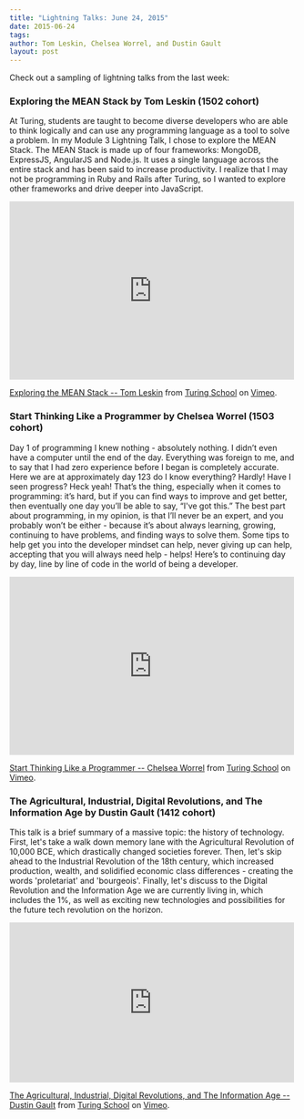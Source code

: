 ```yaml
---
title: "Lightning Talks: June 24, 2015"
date: 2015-06-24
tags:
author: Tom Leskin, Chelsea Worrel, and Dustin Gault
layout: post
---
```


Check out a sampling of lightning talks from the last week:

### Exploring the MEAN Stack by Tom Leskin (1502 cohort)

At Turing, students are taught to become diverse developers who are able to think logically and can use any programming language as a tool to solve a problem. In my Module 3 Lightning Talk, I chose to explore the MEAN Stack. The MEAN Stack is made up of four frameworks: MongoDB, ExpressJS, AngularJS and Node.js. It uses a single language across the entire stack and has been said to increase productivity. I realize that I may not be programming in Ruby and Rails after Turing, so I wanted to explore other frameworks and drive deeper into JavaScript.


<iframe src="https://player.vimeo.com/video/131476026" width="500" height="313" frameborder="0" webkitallowfullscreen mozallowfullscreen allowfullscreen></iframe> <p><a href="https://vimeo.com/131476026">Exploring the MEAN Stack -- Tom Leskin</a> from <a href="https://vimeo.com/turing">Turing School</a> on <a href="https://vimeo.com">Vimeo</a>.</p>


### Start Thinking Like a Programmer by Chelsea Worrel (1503 cohort)

Day 1 of programming I knew nothing - absolutely nothing. I didn’t even have a computer until the end of the day. Everything was foreign to me, and to say that I had zero experience before I began is completely accurate. Here we are at approximately day 123 do I know everything? Hardly! Have I seen progress? Heck yeah! That’s the thing, especially when it comes to programming: it’s hard, but if you can find ways to improve and get better, then eventually one day you’ll be able to say, “I've got this.” The best part about programming, in my opinion, is that I’ll never be an expert, and you probably won’t be either - because it’s about always learning, growing, continuing to have problems, and finding ways to solve them. Some tips to help get you into the developer mindset can help, never giving up can help, accepting that you will always need help - helps! Here’s to continuing day by day, line by line of code in the world of being a developer.

<iframe src="https://player.vimeo.com/video/131673331" width="500" height="313" frameborder="0" webkitallowfullscreen mozallowfullscreen allowfullscreen></iframe> <p><a href="https://vimeo.com/131673331">Start Thinking Like a Programmer -- Chelsea Worrel</a> from <a href="https://vimeo.com/turing">Turing School</a> on <a href="https://vimeo.com">Vimeo</a>.</p>


### The Agricultural, Industrial, Digital Revolutions, and The Information Age by Dustin Gault (1412 cohort)

This talk is a brief summary of a massive topic: the history of technology. First, let's take a walk down memory lane with the Agricultural Revolution of 10,000 BCE, which drastically changed societies forever. Then, let's skip ahead to the Industrial Revolution of the 18th century, which increased production, wealth, and solidified economic class differences - creating the words 'proletariat' and 'bourgeois'. Finally, let's discuss to the Digital Revolution and the Information Age we are currently living in, which includes the 1%, as well as exciting new technologies and possibilities for the future tech revolution on the horizon.

<iframe src="https://player.vimeo.com/video/131674087" width="500" height="281" frameborder="0" webkitallowfullscreen mozallowfullscreen allowfullscreen></iframe> <p><a href="https://vimeo.com/131674087">The Agricultural, Industrial, Digital Revolutions, and The Information Age -- Dustin Gault</a> from <a href="https://vimeo.com/turing">Turing School</a> on <a href="https://vimeo.com">Vimeo</a>.</p>